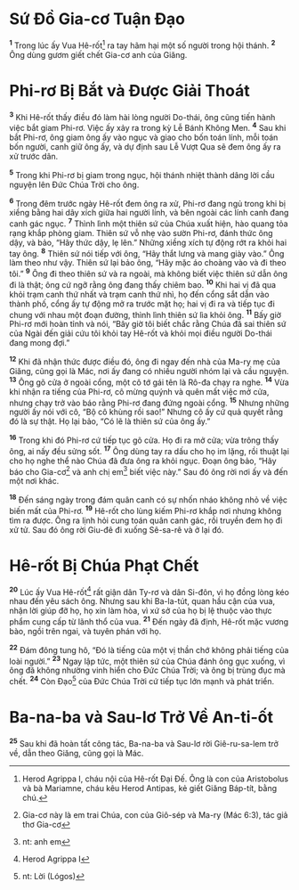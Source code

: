 # Sứ Đồ Gia-cơ Tuận Đạo
<sup><b>1</b></sup> Trong lúc ấy Vua Hê-rốt[^1] ra tay hãm hại một số người trong hội thánh. <sup><b>2</b></sup> Ông dùng gươm giết chết Gia-cơ anh của Giăng.


# Phi-rơ Bị Bắt và Được Giải Thoát
<sup><b>3</b></sup> Khi Hê-rốt thấy điều đó làm hài lòng người Do-thái, ông cũng tiến hành việc bắt giam Phi-rơ. Việc ấy xảy ra trong kỳ Lễ Bánh Không Men. <sup><b>4</b></sup> Sau khi bắt Phi-rơ, ông giam ông ấy vào ngục và giao cho bốn toán lính, mỗi toán bốn người, canh giữ ông ấy, và dự định sau Lễ Vượt Qua sẽ đem ông ấy ra xử trước dân.

<sup><b>5</b></sup> Trong khi Phi-rơ bị giam trong ngục, hội thánh nhiệt thành dâng lời cầu nguyện lên Đức Chúa Trời cho ông.

<sup><b>6</b></sup> Trong đêm trước ngày Hê-rốt đem ông ra xử, Phi-rơ đang ngủ trong khi bị xiềng bằng hai dây xích giữa hai người lính, và bên ngoài các lính canh đang canh gác ngục. <sup><b>7</b></sup> Thình lình một thiên sứ của Chúa xuất hiện, hào quang tỏa rạng khắp phòng giam. Thiên sứ vỗ nhẹ vào sườn Phi-rơ, đánh thức ông dậy, và bảo, “Hãy thức dậy, lẹ lên.” Những xiềng xích tự động rớt ra khỏi hai tay ông. <sup><b>8</b></sup> Thiên sứ nói tiếp với ông, “Hãy thắt lưng và mang giày vào.” Ông làm theo như vậy. Thiên sứ lại bảo ông, “Hãy mặc áo choàng vào và đi theo tôi.” <sup><b>9</b></sup> Ông đi theo thiên sứ và ra ngoài, mà không biết việc thiên sứ dẫn ông đi là thật; ông cứ ngỡ rằng ông đang thấy chiêm bao. <sup><b>10</b></sup> Khi hai vị đã qua khỏi trạm canh thứ nhất và trạm canh thứ nhì, họ đến cổng sắt dẫn vào thành phố, cổng ấy tự động mở ra trước mặt họ; hai vị đi ra và tiếp tục đi chung với nhau một đoạn đường, thình lình thiên sứ lìa khỏi ông. <sup><b>11</b></sup> Bấy giờ Phi-rơ mới hoàn tỉnh và nói, “Bây giờ tôi biết chắc rằng Chúa đã sai thiên sứ của Ngài đến giải cứu tôi khỏi tay Hê-rốt và khỏi mọi điều người Do-thái đang mong đợi.”

<sup><b>12</b></sup> Khi đã nhận thức được điều đó, ông đi ngay đến nhà của Ma-ry mẹ của Giăng, cũng gọi là Mác, nơi ấy đang có nhiều người nhóm lại và cầu nguyện. <sup><b>13</b></sup> Ông gõ cửa ở ngoài cổng, một cô tớ gái tên là Rô-đa chạy ra nghe. <sup><b>14</b></sup> Vừa khi nhận ra tiếng của Phi-rơ, cô mừng quýnh và quên mất việc mở cửa, nhưng chạy trở vào báo rằng Phi-rơ đang đứng ngoài cổng. <sup><b>15</b></sup> Nhưng những người ấy nói với cô, “Bộ cô khùng rồi sao!” Nhưng cô ấy cứ quả quyết rằng đó là sự thật. Họ lại bảo, “Có lẽ là thiên sứ của ông ấy.”

<sup><b>16</b></sup> Trong khi đó Phi-rơ cứ tiếp tục gõ cửa. Họ đi ra mở cửa; vừa trông thấy ông, ai nấy đều sửng sốt. <sup><b>17</b></sup> Ông dùng tay ra dấu cho họ im lặng, rồi thuật lại cho họ nghe thể nào Chúa đã đưa ông ra khỏi ngục. Đoạn ông bảo, “Hãy báo cho Gia-cơ[^2] và anh chị em[^3] biết việc này.” Sau đó ông rời nơi ấy và đến một nơi khác.

<sup><b>18</b></sup> Đến sáng ngày trong đám quân canh có sự nhốn nháo không nhỏ về việc biến mất của Phi-rơ. <sup><b>19</b></sup> Hê-rốt cho lùng kiếm Phi-rơ khắp nơi nhưng không tìm ra được. Ông ra lịnh hỏi cung toán quân canh gác, rồi truyền đem họ đi xử tử. Sau đó ông rời Giu-đê đi xuống Sê-sa-rê và ở lại đó.


# Hê-rốt Bị Chúa Phạt Chết
<sup><b>20</b></sup> Lúc ấy Vua Hê-rốt[^4] rất giận dân Ty-rơ và dân Si-đôn, vì họ đồng lòng kéo nhau đến yêu sách ông. Nhưng sau khi Ba-la-tút, quan hầu cận của vua, nhận lời giúp đỡ họ, họ xin làm hòa, vì xứ sở của họ bị lệ thuộc vào thực phẩm cung cấp từ lãnh thổ của vua. <sup><b>21</b></sup> Đến ngày đã định, Hê-rốt mặc vương bào, ngồi trên ngai, và tuyên phán với họ.

<sup><b>22</b></sup> Đám đông tung hô, “Đó là tiếng của một vị thần chớ không phải tiếng của loài người.” <sup><b>23</b></sup> Ngay lập tức, một thiên sứ của Chúa đánh ông gục xuống, vì ông đã không nhường vinh hiển cho Đức Chúa Trời; và ông bị trùng đục mà chết. <sup><b>24</b></sup> Còn Đạo[^5] của Đức Chúa Trời cứ tiếp tục lớn mạnh và phát triển.


# Ba-na-ba và Sau-lơ Trở Về An-ti-ốt
<sup><b>25</b></sup> Sau khi đã hoàn tất công tác, Ba-na-ba và Sau-lơ rời Giê-ru-sa-lem trở về, dẫn theo Giăng, cũng gọi là Mác.

[^1]: Herod Agrippa I, cháu nội của Hê-rốt Đại Đế. Ông là con của Aristobolus và bà Mariamne, cháu kêu Herod Antipas, kẻ giết Giăng Báp-tít, bằng chú.
[^2]: Gia-cơ này là em trai Chúa, con của Giô-sép và Ma-ry (Mác 6:3), tác giả thơ Gia-cơ
[^3]: nt: anh em
[^4]: Herod Agrippa I
[^5]: nt: Lời (Lógos)